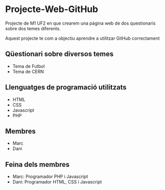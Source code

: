 # Projecte-Web-GitHub

 Projecte de M1 UF2 en que crearem una pàgina web de dos questionaris sobre dos temes diferents.

 Aquest projecte te com a objectiu aprendre a utilitzar GitHub correctament

 ## Qüestionari sobre diversos temes
 - Tema de Futbol
 - Tema de CERN

## Llenguatges de programació utilitzats
- HTML
- CSS
- Javascript
- PHP
## Membres
- Marc
- Dani
## Feina dels membres
- Marc: Programador PHP i Javascript
- Dani: Programador HTML, CSS i Javascript

